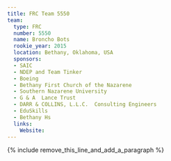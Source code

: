 ```yaml
---
title: FRC Team 5550
team:
  type: FRC
  number: 5550
  name: Broncho Bots
  rookie_year: 2015
  location: Bethany, Oklahoma, USA
  sponsors:
  - SAIC
  - NDEP and Team Tinker
  - Boeing
  - Bethany First Church of the Nazarene
  - Southern Nazarene University
  - G & A  Lance Trust
  - DARR & COLLINS, L.L.C.  Consulting Engineers
  - EduSkills
  - Bethany Hs
  links:
    Website:
---
```


{% include remove_this_line_and_add_a_paragraph %}